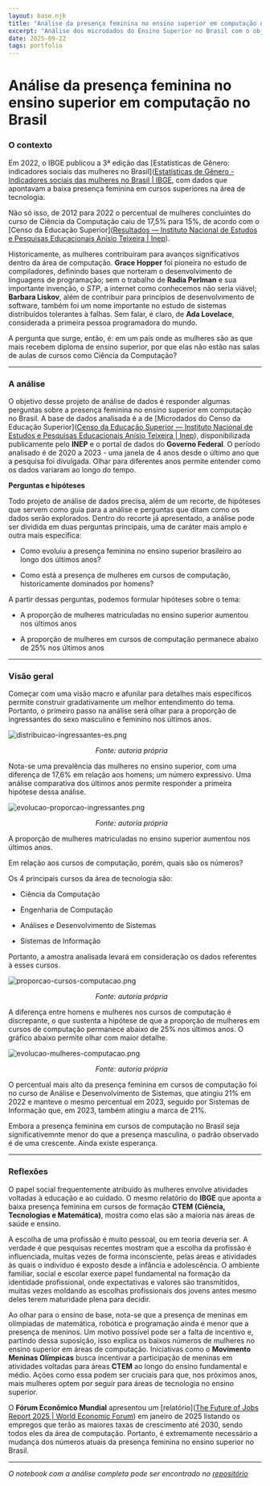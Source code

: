 ```yaml
---
layout: base.njk
title: "Análise da presença feminina no ensino superior em computação no Brasil"
excerpt: "Análise dos microdados do Ensino Superior no Brasil com o objetivo de entender a presença feminna na graduação, sobretudo nas áreas de computação."
date: 2025-09-22
tags: portfolio
---
```


# Análise da presença feminina no ensino superior em computação no Brasil

### O contexto

Em 2022, o IBGE publicou a 3ª edição das [Estatísticas de Gênero: indicadores sociais das mulheres no Brasil]([Estatísticas de Gênero - Indicadores sociais das mulheres no Brasil | IBGE](https://www.ibge.gov.br/estatisticas/multidominio/genero/20163-estatisticas-de-genero-indicadores-sociais-das-mulheres-no-brasil.html), com dados que apontavam a baixa presença feminina em cursos superiores na área de tecnologia. 

Não só isso, de 2012 para 2022 o percentual de mulheres concluintes do curso de Ciência da Computação caiu de 17,5% para 15%, de acordo com o [Censo da Educação Superior]([Resultados — Instituto Nacional de Estudos e Pesquisas Educacionais Anísio Teixeira | Inep](https://www.gov.br/inep/pt-br/areas-de-atuacao/pesquisas-estatisticas-e-indicadores/censo-da-educacao-superior/resultados)).

Historicamente, as mulheres contribuíram para avanços significativos dentro da área de computação. **Grace Hopper** foi pioneira no estudo de compiladores, definindo bases que norteram o desenvolvimento de linguagens de programação; sem o trabalho de **Radia Perlman** e sua importante invenção, o *STP*, a internet como conhecemos não seria viável; **Barbara Liskov**, além de contribuir para princípios de desenvolvimento de software, também foi um nome importante no estudo de sistemas distribuídos tolerantes à falhas. Sem falar, é claro, de **Ada Lovelace**, considerada a primeira pessoa programadora do mundo.

A pergunta que surge, então, é: em um país onde as mulheres são as que mais recebem diploma de ensino superior, por que elas não estão nas salas de aulas de cursos como Ciência da Computação?

---

### A análise

O objetivo desse projeto de análise de dados é responder algumas perguntas sobre a presença feminina no ensino superior em computação no Brasil. A base de dados analisada  é a de [Microdados do Censo da Educação Superior]([Censo da Educação Superior — Instituto Nacional de Estudos e Pesquisas Educacionais Anísio Teixeira | Inep](https://www.gov.br/inep/pt-br/acesso-a-informacao/dados-abertos/microdados/censo-da-educacao-superior)), disponibilizada publicamente pelo **INEP** e o portal de dados do **Governo Federal**. O período analisado é de 2020 a 2023 - uma janela de 4 anos desde o último ano que a pesquisa foi divulgada. Olhar para diferentes anos permite entender como os dados variaram ao longo do tempo.

**Perguntas e hipóteses**

Todo projeto de análise de dados precisa, além de um recorte, de hipóteses que servem como guia para a análise e perguntas que ditam como os dados serão explorados. Dentro do recorte já apresentado, a análise pode ser dividida em duas perguntas principais, uma de caráter mais amplo e outra mais específica:

- Como evoluiu a presença feminina no ensino superior brasileiro ao longo dos últimos anos?

- Como está a presença de mulheres em cursos de computação, historicamente dominados por homens?

A partir dessas perguntas, podemos formular hipóteses sobre o tema:

- A proporção de mulheres matriculadas no ensino superior aumentou nos últimos anos

- A proporção de mulheres em cursos de computação permanece abaixo de 25% nos últimos anos

---

### Visão geral

Começar com uma visão macro e afunilar para detalhes mais específicos permite construir gradativamente um melhor entendimento do tema. Portanto, o primeiro passo na análise será olhar para a proporção de ingressantes do sexo masculino e feminino nos últimos anos.

<img src="/portfolio/imgs/distribuicao-ingressantes-es.png" title="" alt="distribuicao-ingressantes-es.png" data-align="center">

                                            *Fonte: autoria própria*

Nota-se uma prevalência das mulheres no ensino superior, com uma diferença de 17,6% em relação aos homens; um número expressivo. Uma análise comparativa dos últimos anos permite responder a primeira hipótese dessa análise.

<img src="/portfolio/imgs/evolucao-proporcao-ingressantes.png" title="" alt="evolucao-proporcao-ingressantes.png" data-align="center">

                                            *Fonte: autoria própria*

A proporção de mulheres matriculadas no ensino superior aumentou nos últimos anos. 

Em relação aos cursos de computação, porém, quais são os números?

Os 4 principais cursos da área de tecnologia são:

- Ciência da Computação

- Engenharia de Computação

- Análises e Desenvolvimento de Sistemas

- Sistemas de Informação

Portanto, a amostra analisada levará em consideração os dados referentes à esses cursos.

<img src="/portfolio/imgs/proporcao-cursos-computacao.png" title="" alt="proporcao-cursos-computacao.png" data-align="center">

                                            *Fonte: autoria própria*

A diferença entre homens e mulheres nos cursos de computação é discrepante, o que sustenta a hipótese de que a proporção de mulheres em cursos de computação permanece abaixo de 25% nos últimos anos. O gráfico abaixo permite olhar com maior detalhe.

<img src="/portfolio/imgs/evolucao-mulheres-computacao.png" title="" alt="evolucao-mulheres-computacao.png" data-align="center">

                                            *Fonte: autoria própria*

O percentual mais alto da presença feminina em cursos de computação foi no curso de Análise e Desenvolvimento de Sistemas, que atingiu 21% em 2022 e manteve o mesmo percentual em 2023, seguido por Sistemas de Informação que, em 2023, também atingiu a marca de 21%.

Embora a presença feminina em cursos de computação no Brasil seja significativemnte menor do que a presença masculina, o padrão observado é de uma crescente. Ainda existe esperança.

---

### Reflexões

O papel social frequentemente atribuído às mulheres envolve atividades voltadas à educação e ao cuidado. O mesmo relatório do **IBGE** que aponta a baixa presença feminina em cursos de formação **CTEM (Ciência, Tecnologias e Matemática)**, mostra como elas são a maioria nas áreas de saúde e ensino. 

A escolha de uma profissão é muito pessoal, ou em teoria deveria ser. A verdade é que pesquisas recentes mostram que a escolha da profissão é influenciada, muitas vezes de forma inconsciente, pelas áreas e atividades às quais o indivíduo é exposto desde a infância e adolescência. O ambiente familiar, social e escolar exerce papel fundamental na formação da identidade profissional, onde expectativas e valores são transmitidos, muitas vezes moldando as escolhas profissionais dos jovens antes mesmo deles terem maturidade plena para decidir.

Ao olhar para o ensino de base, nota-se que a presença de meninas em olímpiadas de matemática, robótica e programação ainda é menor que a presença de meninos. Um motivo possível pode ser a falta de incentivo e, partindo dessa suposição, isso explica os baixos números de mulheres no ensino superior em áreas de computação. Iniciativas como o **Movimento Meninas Olímpicas** busca incentivar a participação de meninas em atividades voltadas para áreas **CTEM** ao longo do ensino fundamental e médio. Ações como essa podem ser cruciais para que, nos próximos anos, mais mulheres optem por seguir para áreas de tecnologia no ensino superior.

O **Fórum Econômico Mundial** apresentou um [relatório]([The Future of Jobs Report 2025 | World Economic Forum](https://www.weforum.org/publications/the-future-of-jobs-report-2025/)) em janeiro de 2025 listando os empregos que terão as maiores taxas de crescimento até 2030, sendo todos eles da área de computação. Portanto, é extremamente necessário a mudança dos números atuais da presença feminina no ensino superior no Brasil.

---

*O notebook com a análise completa pode ser encontrado no [repositório](https://github.com/ScotuzziJr/analise-microdados-es-brasil)*
